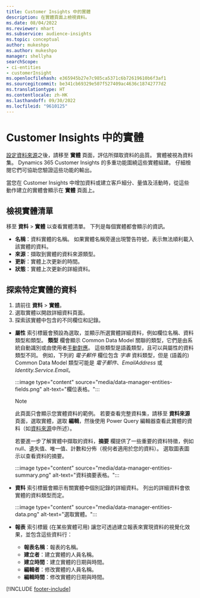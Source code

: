 ```yaml
---
title: Customer Insights 中的實體
description: 在實體頁面上檢視資料。
ms.date: 08/04/2022
ms.reviewer: mhart
ms.subservice: audience-insights
ms.topic: conceptual
author: mukeshpo
ms.author: mukeshpo
manager: shellyha
searchScope:
- ci-entities
- customerInsight
ms.openlocfilehash: e365945b27e7c985ca5371c6b72619610b6f3af1
ms.sourcegitcommit: be341cb69329e507f527409ac4636c18742777d2
ms.translationtype: HT
ms.contentlocale: zh-HK
ms.lasthandoff: 09/30/2022
ms.locfileid: "9610125"
---
```

# <a name="entities-in-customer-insights"></a>Customer Insights 中的實體

[設定資料來源](data-sources.md)之後，請移至 **實體** 頁面，評估所擷取資料的品質。 實體被視為資料集。 Dynamics 365 Customer Insights 的多重功能圍繞這些實體組建。 仔細檢閱它們可協助您驗證這些功能的輸出。

當您在 Customer Insights 中增加資料或建立客戶細分、量值及活動時，從這些動作建立的實體會顯示在 **實體** 頁面上。

## <a name="view-a-list-of-entities"></a>檢視實體清單

移至 **資料** > **實體** 以查看實體清單。 下列是每個實體都會顯示的資訊。

- **名稱**：資料實體的名稱。 如果實體名稱旁邊出現警告符號，表示無法順利載入該實體的資料。
- **來源**：擷取到實體的資料來源類型。
- **更新**：實體上次更新的時間。
- **狀態**：實體上次更新的詳細資料。

## <a name="explore-a-specific-entitys-data"></a>探索特定實體的資料

1. 請前往 **資料** > **實體**。
1. 選取實體以開啟詳細資料頁面。  
1. 探索該實體中包含的不同欄位和記錄。

- **屬性** 索引標籤會預設為選取，並顯示所選實體詳細資料，例如欄位名稱、資料類型和類型。 **類型** 欄會顯示 Common Data Model 關聯的類型，它們是由系統自動識別或由使用者[手動對應](map-entities.md)。 這些類型是語義類型，且可以與屬性的資料類型不同。 例如，下列的 *電子郵件* 欄位包含 *字串* 資料類型，但是 (語義的) Common Data Model 類型可能是 *電子郵件*、*EmailAddress* 或 *Identity.Service.Email*。

   :::image type="content" source="media/data-manager-entities-fields.png" alt-text="欄位表格。":::

   > [!NOTE]
   > 此頁面只會顯示您實體資料的範例。 若要查看完整資料集，請移至 **資料來源** 頁面，選取實體，選取 **編輯**，然後使用 Power Query 編輯器查看此實體的資料（如[資料來源](data-sources.md)中所述）。

   若要進一步了解實體中擷取的資料，**摘要** 欄提供了一些重要的資料特徵，例如 null、遺失值、唯一值、計數和分佈（視何者適用於您的資料）。 選取圖表圖示以查看資料的摘要。

   :::image type="content" source="media/data-manager-entities-summary.png" alt-text="資料摘要表格。":::

- **資料** 索引標籤會顯示有關實體中個別記錄的詳細資料。 列出的詳細資料會依實體的資料類型而定。

   :::image type="content" source="media/data-manager-entities-data.png" alt-text="選取實體。":::

- **報表** 索引標籤 (在某些實體可用) 讓您可透過建立報表來實現資料的視覺化效果，並包含這些資料行：

  - **報表名稱**：報表的名稱。
  - **建立者**：建立實體的人員名稱。
  - **建立時間**：建立實體的日期與時間。
  - **編輯者**：修改實體的人員名稱。
  - **編輯時間**：修改實體的日期與時間。

[!INCLUDE [footer-include](includes/footer-banner.md)]

